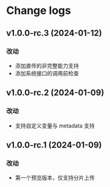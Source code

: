 # Change logs

## v1.0.0-rc.3 (2024-01-12)

### 改动

- 添加直传的非完整能力支持
- 添加系统接口的调用前检查

## v1.0.0-rc.2 (2024-01-09)

### 改动

- 支持自定义变量与 metadata 支持

## v1.0.0-rc.1 (2024-01-09)

### 改动

- 第一个预览版本，仅支持分片上传
